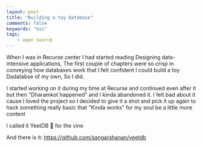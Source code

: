 ```yaml
---
layout: post
title: "Building a toy Database"
comments: false
keywords: "oss"
tags:
    - open source
---
```


When I was in Recurse center I had started reading Designing data-intensive applications, The first couple of chapters were so crisp in conveying how databases work that I felt confident I could build a toy Dadatabse of my own, So I did.

I started working on it during my time at Recurse and continued even after it but then "Dharamkot happened" and I kinda abandoned it. I felt bad about it cause I loved the project so I decided to give it a shot and pick it up again to hack something really basic that "Kinda works" for my soul be a little more content

I called it YeetDB 🏃 for the vine

And there is it: <https://github.com/sangarshanan/yeetdb>
